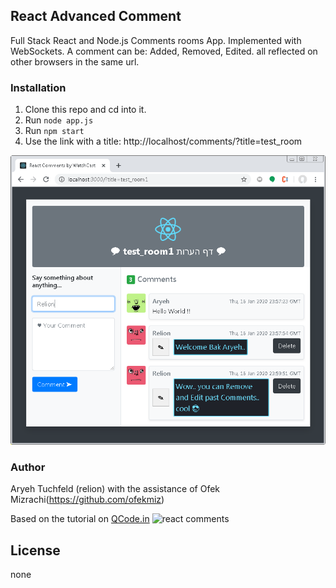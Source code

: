 ## React Advanced Comment

Full Stack React and Node.js Comments rooms App. Implemented with WebSockets.
A comment can be: Added, Removed, Edited. all reflected on other browsers in the same url.

### Installation

1.  Clone this repo and cd into it.
2.  Run `node app.js`
3.  Run `npm start`
4.  Use the link with a title: http://localhost/comments/?title=test_room

<img src="images/advance_react_comments_room_snapshot.png" title="Advance react comments room snapshot">

### Author

Aryeh Tuchfeld (relion)
with the assistance of Ofek Mizrachi(https://github.com/ofekmiz)

Based on the tutorial on [QCode.in](https://www.qcode.in/learn-react-by-creating-a-comment-app)
![react comments](https://i2.wp.com/www.qcode.in/wp-content/uploads/2018/07/react-comment-app.png?resize=1200%2C811&ssl=1)

## License

none
